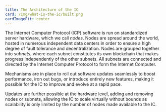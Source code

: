 ```yaml
---
title: The Architecture of the IC
card: /img/what-is-the-ic/built.png
cardImageFit: center
---
```


The Internet Computer Protocol (ICP) software is run on standardized server hardware, which we call *nodes*. Nodes are spread around the world, hosted in numerous independent data centers in order to ensure a high degree of fault tolerance and decentralization. Nodes are grouped together into *subnets*, where each subnet constitutes its own blockchain that makes progress independently of the other subnets. All subnets are connected and directed by the Internet Computer Protocol to form the Internet Computer.

Mechanisms are in place to roll out software updates seamlessly to boost performance, iron out bugs, or introduce entirely new features, making it possible for the IC to improve and evolve at a rapid pace.

Updates are further possible at the hardware level, adding and removing nodes or subnets, allowing the IC to scale virtually without bounds as scalability is only limited by the number of nodes made available to the IC.
